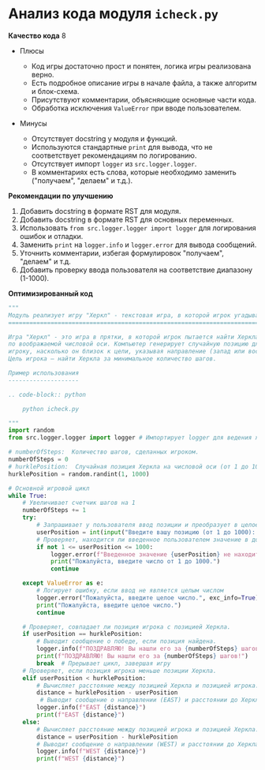 # Анализ кода модуля `icheck.py`

**Качество кода**
8
-  Плюсы
    - Код игры достаточно прост и понятен, логика игры реализована верно.
    - Есть подробное описание игры в начале файла, а также алгоритм и блок-схема.
    - Присутствуют комментарии, объясняющие основные части кода.
    - Обработка исключения `ValueError` при вводе пользователем.

-  Минусы
    -  Отсутствует docstring у модуля и функций.
    -  Используются стандартные `print` для вывода, что не соответствует рекомендациям по логированию.
    -  Отсутствует импорт `logger` из `src.logger.logger`.
    -  В комментариях есть слова, которые необходимо заменить ("получаем", "делаем" и т.д.).

**Рекомендации по улучшению**
1. Добавить docstring в формате RST для модуля.
2. Добавить docstring в формате RST для основных переменных.
3. Использовать `from src.logger.logger import logger` для логирования ошибок и отладки.
4. Заменить `print` на `logger.info` и `logger.error` для вывода сообщений.
5. Уточнить комментарии, избегая формулировок "получаем", "делаем" и т.д.
6. Добавить проверку ввода пользователя на соответствие диапазону (1-1000).

**Оптимизированный код**

```python
"""
Модуль реализует игру "Херкл" - текстовая игра, в которой игрок угадывает позицию.
=========================================================================================

Игра "Херкл" - это игра в прятки, в которой игрок пытается найти Херкла, перемещаясь
по воображаемой числовой оси. Компьютер генерирует случайную позицию для Херкла и сообщает
игроку, насколько он близок к цели, указывая направление (запад или восток) и расстояние.
Цель игрока — найти Херкла за минимальное количество шагов.

Пример использования
--------------------

.. code-block:: python

    python icheck.py

"""
import random
from src.logger.logger import logger # Импортирует logger для ведения журнала

# numberOfSteps:  Количество шагов, сделанных игроком.
numberOfSteps = 0
# hurklePosition:  Случайная позиция Херкла на числовой оси (от 1 до 1000).
hurklePosition = random.randint(1, 1000)

# Основной игровой цикл
while True:
    # Увеличивает счетчик шагов на 1
    numberOfSteps += 1
    try:
        # Запрашивает у пользователя ввод позиции и преобразует в целое число.
        userPosition = int(input("Введите вашу позицию (от 1 до 1000): "))
        # Проверяет, находится ли введенное пользователем значение в допустимом диапазоне.
        if not 1 <= userPosition <= 1000:
            logger.error(f"Введенное значение {userPosition} не находится в диапазоне от 1 до 1000")
            print("Пожалуйста, введите число от 1 до 1000.")
            continue

    except ValueError as e:
        # Логирует ошибку, если ввод не является целым числом
        logger.error("Пожалуйста, введите целое число.", exc_info=True)
        print("Пожалуйста, введите целое число.")
        continue

    # Проверяет, совпадает ли позиция игрока с позицией Херкла.
    if userPosition == hurklePosition:
        # Выводит сообщение о победе, если позиция найдена.
        logger.info(f"ПОЗДРАВЛЯЮ! Вы нашли его за {numberOfSteps} шагов!")
        print(f"ПОЗДРАВЛЯЮ! Вы нашли его за {numberOfSteps} шагов!")
        break  # Прерывает цикл, завершая игру
    # Проверяет, если позиция игрока меньше позиции Херкла.
    elif userPosition < hurklePosition:
        # Вычисляет расстояние между позицией Херкла и позицией игрока.
        distance = hurklePosition - userPosition
         # Выводит сообщение о направлении (EAST) и расстоянии до Херкла.
        logger.info(f"EAST {distance}")
        print(f"EAST {distance}")
    else:
        # Вычисляет расстояние между позицией игрока и позицией Херкла.
        distance = userPosition - hurklePosition
        # Выводит сообщение о направлении (WEST) и расстоянии до Херкла.
        logger.info(f"WEST {distance}")
        print(f"WEST {distance}")
```